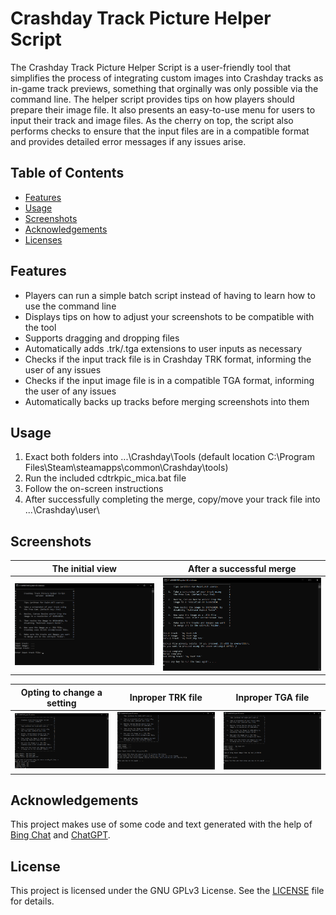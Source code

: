 # Crashday Track Picture Helper Script

The Crashday Track Picture Helper Script is a user-friendly tool that simplifies the process of integrating custom images into Crashday tracks as in-game track previews, something that orginally was only possible via the command line. The helper script provides tips on how players should prepare their image file. It also presents an easy-to-use menu for users to input their track and image files. As the cherry on top, the script also performs checks to ensure that the input files are in a compatible format and provides detailed error messages if any issues arise.

## Table of Contents
- [Features](#features)
- [Usage](#usage)
- [Screenshots](#screenshots)
- [Acknowledgements](#acknowledgements)
- [Licenses](#license)


## Features

- Players can run a simple batch script instead of having to learn how to use the command line
- Displays tips on how to adjust your screenshots to be compatible with the tool
- Supports dragging and dropping files
- Automatically adds .trk/.tga extensions to user inputs as necessary
- Checks if the input track file is in Crashday TRK format, informing the user of any issues
- Checks if the input image file is in a compatible TGA format, informing the user of any issues
- Automatically backs up tracks before merging screenshots into them

## Usage

1. Exact both folders into ...\Crashday\Tools (default location C:\Program Files\Steam\steamapps\common\Crashday\tools\)
2. Run the included cdtrkpic_mica.bat file
3. Follow the on-screen instructions
4. After successfully completing the merge, copy/move your track file into ...\Crashday\user\

## Screenshots

| The initial view | After a successful merge |
| --- | --- |
| ![](screenshots/cdtrkhelperscript_01.png) | ![](screenshots/cdtrkhelperscript_05.png) |

| Opting to change a setting | Inproper TRK file | Inproper TGA file |
| --- | --- | --- |
| ![](screenshots/cdtrkhelperscript_02.png) | ![](screenshots/cdtrkhelperscript_03.png) | ![](screenshots/cdtrkhelperscript_04.png) |

## Acknowledgements

This project makes use of some code and text generated with the help of [Bing Chat](https://www.bing.com/search?q=Bing+AI&showconv=1) and [ChatGPT](https://chat.openai.com/).

## License

This project is licensed under the GNU GPLv3 License. See the [LICENSE](https://github.com/MicaLovesKPOP/WinterBot/blob/main/LICENSE) file for details.

